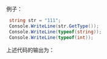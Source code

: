 例子：
```c#
 string str = "111";
 Console.WriteLine(str.GetType());
 Console.WriteLine(typeof(string));
 Console.WriteLine(typeof(int));
```
上述代码的输出为：
